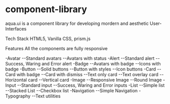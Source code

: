 # component-library
aqua.ui is a component library for developing mordern and aesthetic User-Interfaces

Tech Stack
HTML5, Vanilla CSS, prism.js

Features
All the components are fully responsive

-Avatar
--Standard avatars
--Avatars with status
-Alert
--Standard alert
--Success, Waring and Error alert
-Badge
--Avatars with badge
--Icons with badge
-Button
--Solid buttons
--Button with styles
--Icon buttons
-Card
--Card with badge
--Card with dismiss
--Text only card 
--Text overlay card
--Horizontal card
--Vertical card
-Image
--Responsive Image
--Round Image
-Input
--Standard input
--Success, Waring and Error inputs
-List
--Simple list
--Stacked List
--Checkbox list
-Navigation
--Simple Navigation
-Typography
--Text utilities
